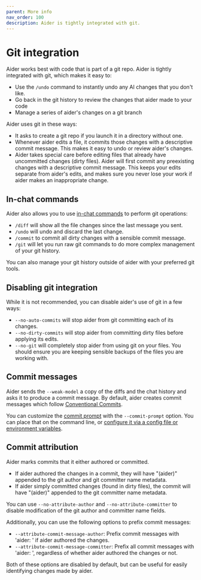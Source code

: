 ```yaml
---
parent: More info
nav_order: 100
description: Aider is tightly integrated with git.
---
```


# Git integration

Aider works best with code that is part of a git repo.
Aider is tightly integrated with git, which makes it easy to:

  - Use the `/undo` command to instantly undo any AI changes that you don't like.
  - Go back in the git history to review the changes that aider made to your code
  - Manage a series of aider's changes on a git branch

Aider uses git in these ways:

- It asks to create a git repo if you launch it in a directory without one.
- Whenever aider edits a file, it commits those changes with a descriptive commit message. This makes it easy to undo or review aider's changes. 
- Aider takes special care before editing files that already have uncommitted changes (dirty files). Aider will first commit any preexisting changes with a descriptive commit message. 
This keeps your edits separate from aider's edits, and makes sure you never lose your work if aider makes an inappropriate change.

## In-chat commands

Aider also allows you to use 
[in-chat commands](/docs/usage/commands.html)
to perform git operations:

- `/diff` will show all the file changes since the last message you sent.
- `/undo` will undo and discard the last change.
- `/commit` to commit all dirty changes with a sensible commit message.
- `/git` will let you run raw git commands to do more complex management of your git history.

You can also manage your git history outside of aider with your preferred git tools.

## Disabling git integration

While it is not recommended, you can disable aider's use of git in a few ways:

  - `--no-auto-commits` will stop aider from git committing each of its changes.
  - `--no-dirty-commits` will stop aider from committing dirty files before applying its edits.
  - `--no-git` will completely stop aider from using git on your files. You should ensure you are keeping sensible backups of the files you are working with.

## Commit messages

Aider sends the `--weak-model` a copy of the diffs and the chat history
and asks it to produce a commit message.
By default, aider creates commit messages which follow
[Conventional Commits](https://www.conventionalcommits.org/en/v1.0.0/).

You can customize the
[commit prompt](https://github.com/Aider-AI/aider/blob/main/aider/prompts.py#L5)
with the `--commit-prompt` option.
You can place that on the command line, or 
[configure it via a config file or environment variables](https://aider.chat/docs/config.html).


## Commit attribution

Aider marks commits that it either authored or committed.

- If aider authored the changes in a commit, they will have "(aider)" appended to the git author and git committer name metadata.
- If aider simply committed changes (found in dirty files), the commit will have "(aider)" appended to the git committer name metadata.

You can use `--no-attribute-author` and `--no-attribute-committer` to disable
modification of the git author and committer name fields.

Additionally, you can use the following options to prefix commit messages:

- `--attribute-commit-message-author`: Prefix commit messages with 'aider: ' if aider authored the changes.
- `--attribute-commit-message-committer`: Prefix all commit messages with 'aider: ', regardless of whether aider authored the changes or not.

Both of these options are disabled by default, but can be useful for easily identifying changes made by aider.
